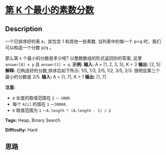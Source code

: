 # [第 K 个最小的素数分数][title]

## Description

一个已排序好的表 `A`，其包含 1 和其他一些素数.  当列表中的每一个 p<q 时，我们可以构造一个分数 p/q 。

那么第 `k` 个最小的分数是多少呢?  以整数数组的形式返回你的答案, 这里 `answer[0] = p` 且 `answer[1] = q`.
            **示例:**    **输入:** A = [1, 2, 3, 5], K = 3    **输出:** [2, 5]    **解释:**    已构造好的分数,排序后如下所示:    1/5, 1/3, 2/5, 1/2, 3/5, 2/3.    很明显第三个最小的分数是 2/5.        **输入:** A = [1, 7], K = 1    **输出:** [1, 7]    

**注意:**

  * `A` 长度的取值范围在 `2` -- `2000`.
  * 每个 `A[i]` 的值在 `1` --`30000`.
  * `K` 取值范围为 `1` --`A.length * (A.length - 1) / 2`


**Tags:** Heap, Binary Search

**Difficulty:** Hard

## 思路

[title]: https://leetcode-cn.com/problems/k-th-smallest-prime-fraction
